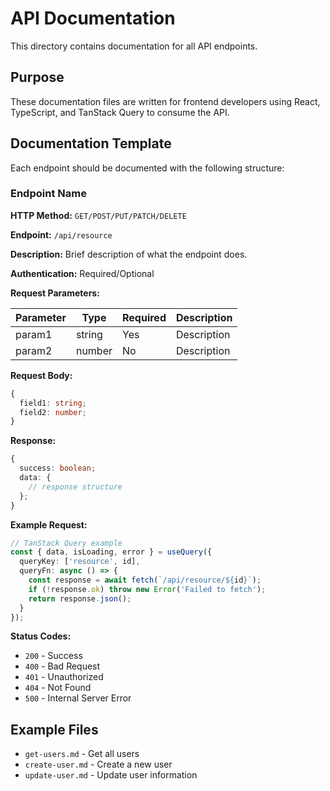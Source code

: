 # API Documentation

This directory contains documentation for all API endpoints.

## Purpose

These documentation files are written for frontend developers using React, TypeScript, and TanStack Query to consume the API.

## Documentation Template

Each endpoint should be documented with the following structure:

### Endpoint Name

**HTTP Method:** `GET/POST/PUT/PATCH/DELETE`

**Endpoint:** `/api/resource`

**Description:** Brief description of what the endpoint does.

**Authentication:** Required/Optional

**Request Parameters:**

| Parameter | Type | Required | Description |
|-----------|------|----------|-------------|
| param1 | string | Yes | Description |
| param2 | number | No | Description |

**Request Body:**

```typescript
{
  field1: string;
  field2: number;
}
```

**Response:**

```typescript
{
  success: boolean;
  data: {
    // response structure
  };
}
```

**Example Request:**

```typescript
// TanStack Query example
const { data, isLoading, error } = useQuery({
  queryKey: ['resource', id],
  queryFn: async () => {
    const response = await fetch(`/api/resource/${id}`);
    if (!response.ok) throw new Error('Failed to fetch');
    return response.json();
  }
});
```

**Status Codes:**

- `200` - Success
- `400` - Bad Request
- `401` - Unauthorized
- `404` - Not Found
- `500` - Internal Server Error

## Example Files

- `get-users.md` - Get all users
- `create-user.md` - Create a new user
- `update-user.md` - Update user information

